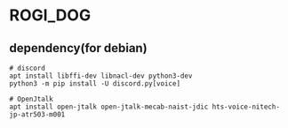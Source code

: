 # ROGI_DOG

## dependency(for debian)
```
# discord
apt install libffi-dev libnacl-dev python3-dev
python3 -m pip install -U discord.py[voice]

# OpenJtalk
apt install open-jtalk open-jtalk-mecab-naist-jdic hts-voice-nitech-jp-atr503-m001
```